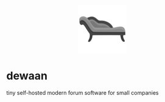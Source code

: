 <p align=center><img src=./icon.svg width=128px /></p>

# dewaan
tiny self-hosted modern forum software for small companies
